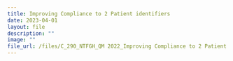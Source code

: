 ```yaml
---
title: Improving Compliance to 2 Patient identifiers
date: 2023-04-01
layout: file
description: ""
image: ""
file_url: /files/C_290_NTFGH_QM 2022_Improving Compliance to 2 Patient identifiers.pdf
---
```

